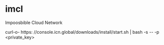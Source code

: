 # imcl

Impoosbible Cloud Network

curl-o- https:
//console.icn.global/downloads/install/start.sh | bash -s -- -p <private_key>





